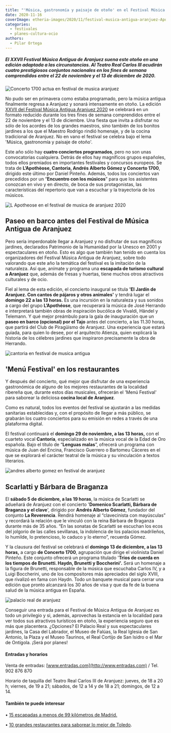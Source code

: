 ```yaml
---
title: "'Música, gastronomía y paisaje de otoño' en el Festival Música Antigua de Aranjuez"
date: 2020-11-16
coverImage: etheria-images/2020/11/festival-musica-antigua-aranjuez-Apotheose.jpg
categories: 
  - festivales
  - planes-cultura-ocio
authors: 
  - Pilar Ortega
---
```


##### El XXVII Festival Música Antigua de Aranjuez suena este otoño en una edición adaptada a las circunstancias. Al Teatro Real Carlos III acudirán cuatro prestigiosos conjuntos nacionales en los fines de semana comprendidos entre el 22 de noviembre y el 13 de diciembre de 2020.

![Concerto 1700 actua en festival de musica aranjuez](etheria-images/2020/11/festival-musica-antigua-Concerto-1700.jpg "Concerto 1700 actuará en el Festival de Aranjuez.")

No pudo ser en primavera como estaba programado, pero la música antigua finalmente 
regresa a Aranjuez y sonará intensamente en otoño. La edición [XXVII del Festival Música 
Antigua Aranjuez 2020](http://musicaantiguaaranjuez.com/) se celebrará en un formato 
reducido durante los tres fines de semana comprendidos entre el 22 de noviembre y el 13 
de diciembre. Una fiesta que invita a disfrutar no sólo de los acordes de los grandes 
maestros, sino también de los bonitos jardines a los que el Maestro Rodrigo rindió 
homenaje, y de la cocina tradicional de Aranjuez. No en vano el festival se celebra bajo 
el lema 'Música, gastronomía y paisaje de otoño'. 

Este año sólo hay **cuatro conciertos programados**, pero no son unas convocatorias 
cualquiera. Detrás de ellos hay magníficos grupos españoles, todos ellos premiados en 
importantes festivales y concursos europeos. Se trata de **L’Apothèose, Cantoria, Andrés 
Alberto Gómez y Concerto 1700**, dirigido este último por Daniel Pinteño. Además, todos 
los conciertos van precedidos por un “**Encuentro con los músicos**” para que los 
asistentes conozcan en vivo y en directo, de boca de sus protagonistas, las 
características del repertorio que van a escuchar y la trayectoria de los músicos. 

![L Apotheose en el festival de musica de aranjuez 2020](etheria-images/2020/11/festival-musica-antigua-aranjuez-Apotheose.jpg "L'Apothèose, grupo español que participa en el Festival de Música Antigua de Aranjuez.")

## Paseo en barco antes del Festival de Música Antigua de Aranjuez

Pero sería imperdonable llegar a Aranjuez y no disfrutar de sus magníficos jardines, 
declarados Patrimonio de la Humanidad por la Unesco en 2001 y espectaculares en otoño. 
Esto es algo que también han tenido en cuenta los organizadores del Festival Música 
Antigua de Aranjuez, sobre todo valorando que este año la temática del festival es la 
imitación de la naturaleza. Así que, anímate y programa una **escapada de turismo 
cultural a Aranjuez** que, además de fresas y huertas, tiene muchos otros atractivos 
culturales y de ocio. 

Fiel al lema de esta edición, el concierto inaugural se titula **'El Jardín de Aranjuez. 
Con cantos de pájaros y otros animales'** y tendrá lugar el **domingo 22 a las 13 
horas.** Es una incursión en la naturaleza y sus sonidos a cargo del grupo 
**L’Apothéose**, que recuperará la música de José Herrando e interpretará también obras 
de inspiración bucólica de Vivaldi, Händel y Telemann. Y qué mejor preámbulo para la 
gala de inauguración que un **paseo en barco (opcional) por el Tajo** antes del 
concierto, a las 11.30 horas, que partirá del Club de Piragüismo de Aranjuez. Una 
experiencia que estará guiada, para quien lo desee, por el arquitecto Atienza, quien 
explicará la historia de los célebres jardines que inspiraron precisamente la obra de 
Herrando. 

![cantoria en festival de musica antigua](etheria-images/2020/11/festival-musica-aranjuez-Cantoria.jpg "Cantoría subirá al escenario el 29 de noviembre.")

## 'Menú Festival' en los restaurantes

Y después del concierto, qué mejor que disfrutar de una experiencia gastronómica de 
alguno de los mejores restaurantes de la localidad ribereña que, durante estos días 
musicales, ofrecerán el 'Menú Festival' para saborear la deliciosa **cocina local de 
Aranjuez**. 

Como es natural, todos los eventos del festival se ajustarán a las medidas sanitarias 
establecidas y, con el propósito de llegar a más público, se grabarán los cuatro 
conciertos para su emisión en redes a través de una plataforma digital. 

El festival continuará el **domingo 29 de noviembre, a las 13 horas,** con el cuarteto 
vocal **Cantoría**, especializado en la música vocal de la Edad de Oro española. Bajo el 
título de “**Lenguas malas**”, ofrecerá un programa con música de Juan del Encina, 
Francisco Guerrero o Bartomeu Cáceres en el que se explorará el carácter teatral de la 
música y su vinculación a textos literarios. 

![andres alberto gomez en festival de aranjuez](etheria-images/2020/11/festival-musica-antigua-Andres-Alberto-Gomez.jpg "Andrés Alberto Gómez, fundador del grupo La Reverencia. © Palo Fernández Juárez")

## Scarlatti y Bárbara de Braganza

El **sábado 5 de diciembre, a las 19 horas**, la música de Scarlatti se adueñará de 
Aranjuez con el concierto '**Domenico Scarlatti, Bárbara de Braganza y el clave**', 
dirigido por **Andrés Alberto Gómez**, fundador del conjunto **La Reverencia**. Rendirá 
homenaje al “clavecinista con mayúsculas” y recordará la relación que le vinculó con la 
reina Bárbara de Braganza durante más de 35 años. “En las sonatas de Scarlatti se 
escuchan los ecos del jolgorio de las calles sevillanas, la indolencia de los palacios 
madrileños, lo humilde, lo pretencioso, lo caduco y lo eterno”, recuerda Gómez. 

Y la clausura del festival se celebrará el **domingo 13 de diciembre, a las 13 horas,** 
a cargo **de Concerto 1700**, agrupación que dirige el violinista Daniel Pinteño. Este 
conjunto ofrecerá un programa titulado '**Tríos de cuerda en los tiempos de Brunetti. 
Haydn, Brunetti y Boccherini'.** Será un homenaje a la figura de Brunetti, responsable 
de la música que escuchaba Carlos IV, y a Luigi Boccherini, uno de los compositores más 
apreciados del siglo XVIII, que rivalizó en fama con Haydn. Todo un banquete musical 
para cerrar una edición que pronto alcanzará los 30 años de visa y que da fe de la buena 
salud de la música antigua en España. 

![palacio real de aranjuez](etheria-images/2020/11/palacio-real-aranjuez.jpg "El Palacio Real de Aranjuez es el principal foco turístico de la ciudad.")

Conseguir una entrada para el Festival de Música Antigua de Aranjuez es todo un 
privilegio y si, además, aprovechas la estancia en la localidad para ver todos sus 
atractivos turísticos en otoño, la experiencia seguro que es más que placentera. 
¿Opciones? El Palacio Real y sus espectaculares jardines, la Casa del Labrador, el Museo 
de Falúas, la Real Iglesia de San Antonio, la Plaza y el Museo Taurinos, el Real Cortijo 
de San Isidro o el Mar de Ontígola. ¡Será por planes! 

#### Entradas y horarios

Venta de entradas: [www.entradas.com](http://www.entradas.com) / Tel. 902 876 870 

Horario de taquilla del Teatro Real Carlos III de Aranjuez: jueves, de 18 a 20 h; 
viernes, de 19 a 21; sábados, de 12 a 14 y de 18 a 21; domingos, de 12 a 14. 

#### También te puede interesar

• [15 escapadas a menos de 99 kilómetros de 
Madrid.](https://etheriamagazine.com/2020/05/20/15-escapadas-a-menos-de-99-km-de-madrid/) 

• [10 grandes restaurantes para saborear lo mejor de 
Toledo](https://etheriamagazine.com/2020/11/03/comer-en-toledo-mejores-restaurantes-bares-tapas/).
